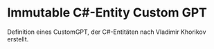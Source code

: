 # Immutable C#-Entity Custom GPT
Definition eines CustomGPT, der C#-Entitäten nach Vladimir Khorikov erstellt.
